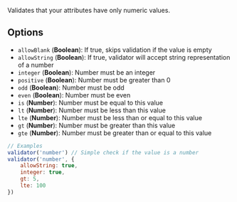 Validates that your attributes have only numeric values.

## Options
* `allowBlank` (**Boolean**): If true, skips validation if the value is empty
* `allowString` (**Boolean**): If true, validator will accept string representation of a number
* `integer` (**Boolean**): Number must be an integer
* `positive` (**Boolean**): Number must be greater than 0
* `odd` (**Boolean**): Number must be odd
* `even` (**Boolean**): Number must be even
* `is` (**Number**): Number must be equal to this value
* `lt` (**Number**): Number must be less than this value
* `lte` (**Number**): Number must be less than or equal to this value
* `gt` (**Number**): Number must be greater than this value
* `gte` (**Number**): Number must be greater than or equal to this value

```javascript
// Examples
validator('number') // Simple check if the value is a number
validator('number', {
    allowString: true,
    integer: true,
    gt: 5,
    lte: 100
})
```
